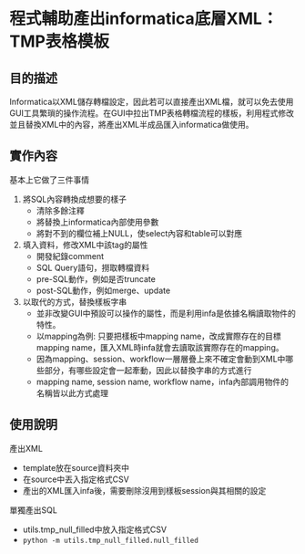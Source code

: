 # 程式輔助產出informatica底層XML：TMP表格模板

## 目的描述

  Informatica以XML儲存轉檔設定，因此若可以直接產出XML檔，就可以免去使用GUI工具繁瑣的操作流程。在GUI中拉出TMP表格轉檔流程的樣板，利用程式修改並且替換XML中的內容，將產出XML半成品匯入informatica做使用。

## 實作內容

  基本上它做了三件事情

  1. 將SQL內容轉換成想要的樣子  
     - 清除多餘注釋
     - 將替換上informatica內部使用參數
     - 將對不到的欄位補上NULL，使select內容和table可以對應
  2. 填入資料，修改XML中該tag的屬性  
     - 開發紀錄comment
     - SQL Query語句，撈取轉檔資料
     - pre-SQL動作，例如是否truncate
     - post-SQL動作，例如merge、update
  3. 以取代的方式，替換樣板字串  
     - 並非改變GUI中預設可以操作的屬性，而是利用infa是依據名稱讀取物件的特性。
     - 以mapping為例: 只要把樣板中mapping name，改成實際存在的目標mapping name，匯入XML時infa就會去讀取該實際存在的mapping。
     - 因為mapping、session、workflow一層層疊上來不確定會動到XML中哪些部分，有哪些設定會一起牽動，因此以替換字串的方式進行
     - mapping name, session name, workflow name，infa內部調用物件的名稱皆以此方式處理

## 使用說明

產出XML

- template放在source資料夾中
- 在source中丟入指定格式CSV
- 產出的XML匯入infa後，需要刪除沒用到樣板session與其相關的設定
  
單獨產出SQL  

- utils.tmp_null_filled中放入指定格式CSV
- `python -m utils.tmp_null_filled.null_filled`
